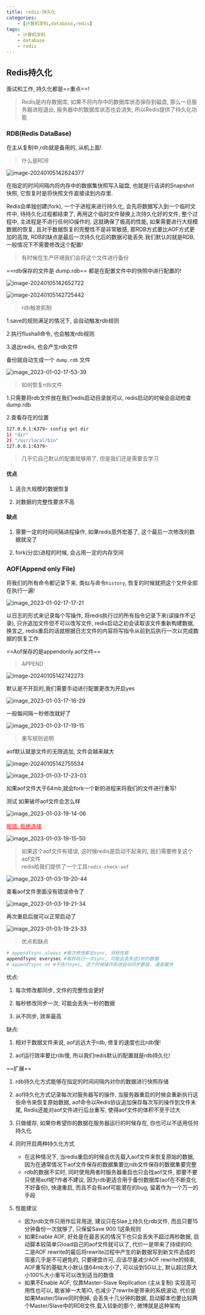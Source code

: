 ```yaml
---
title: redis-持久化
categories:
    - [计算机学科,database,redis]
tags:
    - 计算机学科
    - database
    - redis
---
```


## Redis持久化

面试和工作, 持久化都是==重点==!

> Redis是内存数据库, 如果不将内存中的数据库状态保存到磁盘, 那么一旦服务器进程退出, 服务器中的数据库状态也会消失, 所以Redis提供了持久化功能

### RDB(Redis DataBase)

在主从复制中,rdb就是备用的, 从机上面!

> 什么是RDB

![image-20240105142624377](https://raw.githubusercontent.com/PigPigLetsGo/imeages/master/202401051426460.png)

在指定的时间间隔内将内存中的数据集快照写入磁盘, 也就是行话讲的Snapshot快照, 它恢复时是将快照文件直接读到内存里.

Redis会单独创建(fork), 一个子进程来进行持久化, 会先将数据写入到一个临时文件中, 待持久化过程都结束了, 再用这个临时文件替换上次持久化好的文件, 整个过程中, 主进程是不进行任何IO操作的, 这就确保了极高的性能, 如果需要进行大规模数据的恢复, 且对于数据恢复的完整性不是非常敏感, 那RDB方式要比AOF方式更加的高效, RDB的缺点是最后一次持久化后的数据可能丢失.我们默认的就是RDB, 一般情况下不需要修改这个配置!

> 有时候在生产环境我们会将这个文件进行备份

==rdb保存的文件是 dump.rdb== 都是在配置文件中的快照中进行配置的!

![image-20240105142652722](https://raw.githubusercontent.com/PigPigLetsGo/imeages/master/202401051426756.png)

![image-20240105142725442](https://raw.githubusercontent.com/PigPigLetsGo/imeages/master/202401051427482.png)

> rdb触发机制

1.save的规则满足的情况下, 会自动触发rdb规则

2.执行flushall命令, 也会触发rdb规则

3.退出redis, 也会产生rdb文件

备份就自动生成一个 `dump.rdb` 文件

![image_2023-01-02-17-53-39](https://raw.githubusercontent.com/PigPigLetsGo/imeages/master/202401051425051.png)

> 如何恢复rdb文件

1.只需要将rdb文件放在我们redis启动目录就可以, redis启动的时候会自动检查dump.rdb

2.查看存在的位置

```bash
127.0.0.1:6379> config get dir
1) "dir"
2) "/usr/local/bin"
127.0.0.1:6379> 
```

> 几乎它自己默认的配置就够用了, 但是我们还是需要去学习

#### 优点

1. 适合大规模的数据恢复

2. 对数据的完整性要求不高

#### 缺点

1. 需要一定的时间间隔进程操作, 如果redis意外宏基了, 这个最后一次修改的数据就没了

2. fork(分岔)进程的时候, 会占用一定的内存空间

### AOF(Append only File)

将我们的所有命令都记录下来, 类似与命令`history`, 恢复的时候就把这个文件全部在执行一遍!

![image_2023-01-02-17-17-21](https://raw.githubusercontent.com/PigPigLetsGo/imeages/master/202401051425675.png)

以日志的形式来记录每个写操作, 将redis执行过的所有指令记录下来(读操作不记录), 只许追加文件但不可以改写文件, redis启动之初会读取该文件重新构建数据, 换言之, redis重启的话就根据日志文件的内容将写指令从前到后执行一次以完成数据的恢复工作

==Aof保存的是appendonly.aof文件== 

> APPEND

![image-20240105142742273](https://raw.githubusercontent.com/PigPigLetsGo/imeages/master/202401051427331.png)

默认是不开启的,我们需要手动进行配置更改为开启yes

![image_2023-01-03-17-16-29](https://raw.githubusercontent.com/PigPigLetsGo/imeages/master/202401051425208.png)

一般每间隔一秒修改就好了

![image_2023-01-03-17-19-15](https://raw.githubusercontent.com/PigPigLetsGo/imeages/master/202401051425787.png)

> 重写规则说明

aof默认就是文件的无限追加, 文件会越来越大

![image-20240105142755534](https://raw.githubusercontent.com/PigPigLetsGo/imeages/master/202401051427580.png)

![image_2023-01-03-17-23-03](https://raw.githubusercontent.com/PigPigLetsGo/imeages/master/202401051425123.png)

如果aof文件大于64mb,就会fork一个新的进程来将我们的文件进行重写!

测试 如果破坏aof文件会怎么样

![image_2023-01-03-19-14-06](https://raw.githubusercontent.com/PigPigLetsGo/imeages/master/202401051425280.png)

<font style="color:red"><u>报错: 拒绝连接</u></font> 

![image_2023-01-03-19-15-50](https://raw.githubusercontent.com/PigPigLetsGo/imeages/master/202401051425831.png)

> 如果这个aof文件有错误, 这时候redis是启动不起来的, 我们需要修复这个aof文件<br>redis给我们提供了一个工具`redis-check-aof` 

![image_2023-01-03-19-20-44](https://raw.githubusercontent.com/PigPigLetsGo/imeages/master/202401051426279.png)

查看aof文件里面没有错误命令了

![image_2023-01-03-19-21-34](https://raw.githubusercontent.com/PigPigLetsGo/imeages/master/202401051426997.png)

再次重启后就可以正常启动了

![image_2023-01-03-19-23-33](https://raw.githubusercontent.com/PigPigLetsGo/imeages/master/202401051426319.png)

> 优点和缺点

```bash
# appendfsync always #每次修改都会sync, 消耗性能
appendfsync everysec #每秒执行一次sync, 可能会丢失这1秒的数据
# appendfsync no #不执行sync, 这个时候操作系统自动同步数据, 速度最快
```

优点:

1. 每次修改都同步, 文件的完整性会更好

2. 每秒修改同步一次, 可能会丢失一秒的数据

3. 从不同步, 效率最高

缺点:

1. 相对于数据文件来说, aof远远大于rdb, 修复的速度也比rdb慢!

2. aof运行效率要比rdb慢, 所以我们redis默认的配置就是rdb持久化!

==扩展== 

1. rdb持久化方式能够在指定的时间间隔内对你的数据进行快照存储

2. aof持久化方式记录每次对服务器写的操作, 当服务器重启的时候会重新执行这些命令来恢复原始数据, aof命令以Redis协议追加保存每次写的操作到文件末尾, Redis还能对aof文件进行后台重写, 使得aof文件的体积不至于过大

3. 只做缓存, 如果你希望你的数据在服务器运行的时候存在, 你也可以不适用任何持久化

4. 同时开启两种持久化方式
    - 在这种情况下, 当redis重启的时候会优先载入aof文件来恢复原始的数据, 因为在通常情况下aof文件保存的数据集要比rdb文件保存的数据集要完整
    - rdb的数据不实时, 同时使用两者时服务器重启也只会找aof文件, 那要不要只使用aof呢?作者不建议, 因为rdb更适合用于备份数据库(aof在不断变化不好备份), 快速重启, 而且不会有aof可能潜在的bug, 留着作为一个万一的手段

5. 性能建议
    - 因为rdb文件只用作后背用途, 建议只在Slae上持久化rdb文件, 而且只要15分钟备份一次就够了, 只保留Save 900 1这条规则
    - 如果Enable AOF, 好处是在最恶劣的情况下也只会丢失不超过两秒数据, 启动脚本较简单只load自己的aof文件就可以了, 代价一是带来了持续的IO, 二是AOF rewrite的最后将rewrite过程中产生的新数据写到新文件造成的阻塞几乎是不可避免的, 只要硬盘许可, 应该尽量减少AOF rewrite的频率, AOF重写的基础大小默认值64mb太小了, 可以设到5G以上, 默认超过原大小100%大小重写可以改到适当的数值 
    - 如果不Enable AOF, 仅靠Master-Slave Repllcation (主从复制) 实现高可用性也可以, 能省掉一大笔IO, 也减少了rewrite是带来的系统波动, 代价是如果Master/Slave同时倒掉, 会丢失十几分钟的数据, 启动脚本也要比较两个Master/Slave中的RDB文件,载入较新的那个, 微博就是这种架构
